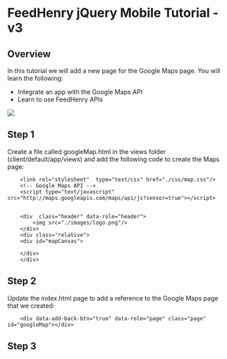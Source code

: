 # FeedHenry jQuery Mobile Tutorial - v3

## Overview
In this tutorial we will add a new page for the Google Maps page. You will learn the following:

* Integrate an app with the Google Maps API
* Learn to use FeedHenry APIs

![](https://github.com/feedhenry/FH-Training-App-Sencha/raw/v3/docs/MapView.png)


## Step 1
Create a file called googleMap.html in the views folder (client/default/app/views) and add the following code to create the Maps page:

		<link rel="stylesheet"  type="text/css" href="./css/map.css"/>
	    <!-- Google Maps API -->
	    <script type="text/javascript" src="http://maps.googleapis.com/maps/api/js?sensor=true"></script>


	    <div  class="header" data-role="header">
	        <img src="./images/logo.png"/>
	    </div>
	    <div class="relative">
	    <div id="mapCanvas">

	    </div>
	    </div>


## Step 2
Update the index.html page to add a reference to the Google Maps page that we created:
		
		<div data-add-back-btn="true" data-role="page" class="page" id="googleMap"></div>


## Step 3



